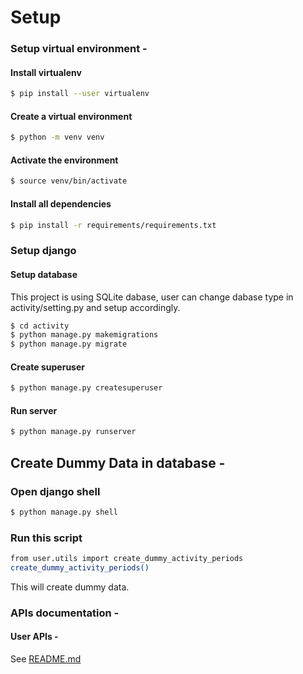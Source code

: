 # Setup

### Setup virtual environment -
#### Install virtualenv
```sh
$ pip install --user virtualenv
```
#### Create a virtual environment
```sh
$ python -m venv venv
```
#### Activate the environment
```sh
$ source venv/bin/activate
```
#### Install all dependencies
```sh
$ pip install -r requirements/requirements.txt
```

### Setup django

#### Setup database
This project is using SQLite dabase, user can change dabase type in activity/setting.py and setup accordingly.

```sh
$ cd activity
$ python manage.py makemigrations
$ python manage.py migrate
```

#### Create superuser

```sh
$ python manage.py createsuperuser
```


#### Run server
```sh
$ python manage.py runserver
```

## Create Dummy Data in database -
### Open django shell
```sh
$ python manage.py shell
```
### Run this script
```sh
from user.utils import create_dummy_activity_periods
create_dummy_activity_periods()
```
This will create dummy data.



### APIs documentation - 
#### User APIs -
See [README.md](https://github.com/ShubhamVerma1/UserActivity/blob/master/activity/user/v1/README.md)

